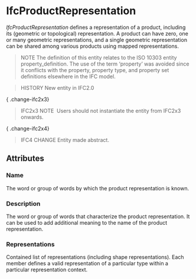# IfcProductRepresentation

_IfcProductRepresentation_ defines a representation of a product, including its (geometric or topological) representation. A product can have zero, one or many geometric representations, and a single geometric representation can be shared among various products using mapped representations.<!-- end of definition -->

> NOTE The definition of this entity relates to the ISO 10303 entity property_definition. The use of the term ‘property’ was avoided since it conflicts with the property, property type, and property set definitions elsewhere in the IFC model.

> HISTORY New entity in IFC2.0

{ .change-ifc2x3}
> IFC2x3 NOTE  Users should not instantiate the entity from IFC2x3 onwards.

{ .change-ifc2x4}
> IFC4 CHANGE Entity made abstract.

## Attributes

### Name
The word or group of words by which the product representation is known.

### Description
The word or group of words that characterize the product representation. It can be used to add additional meaning to the name of the product representation.

### Representations
Contained list of representations (including shape representations). Each member defines a valid representation of a particular type within a particular representation context.
